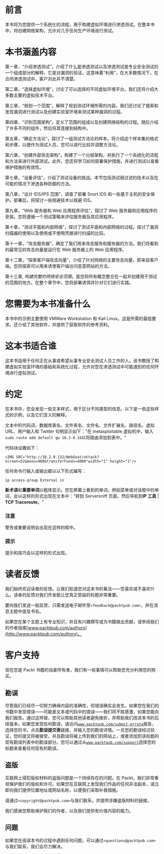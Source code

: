 # 前言

本书将为您提供一个系统化的流程，用于构建虚拟环境进行渗透测试。在整本书中，将创建网络架构，允许对几乎任何生产环境进行测试。

# 本书涵盖内容

第一章，“介绍渗透测试”，介绍了什么是渗透测试以及渗透测试是专业安全测试的一个组成部分的解释，它是对漏洞的验证。这意味着“利用”，在大多数情况下，在合同渗透测试中，客户对此并不清楚。

第二章，“选择虚拟环境”，讨论了可以选择的不同虚拟环境平台。我们还将介绍大多数主要的虚拟技术平台。

第三章，“规划一个范围”，解释了规划测试环境所需的内容。我们还讨论了搜索和发现漏洞进行测试以及创建实验室环境来测试某种漏洞的过程。

第四章，“识别范围架构”，定义了范围的组成以及创建网络结构的过程。随后介绍了许多不同的组件，然后将其连接到结构中。

第五章，“确定方法论”，探讨了一组测试方法论的样本。将介绍这个样本集的格式和步骤，以便作为测试人员，您可以进行比较并调整方法论。

第六章，“创建外部攻击架构”，构建了一个分层架构，并执行了一个系统化的流程和方法来进行外部测试。此外，您还将学习如何部署保护措施，并进行测试以查看保护措施的有效性。

第七章，“设备评估”，介绍了测试设备的挑战。本节包括测试弱过滤的技术以及在可能的情况下渗透各种防御的方法。

第八章，“设计 IDS/IPS 范围”，调查了部署 Snort IDS 和一些基于主机的安全保护。部署后，将探讨一些规避技术以规避 IDS。

第九章，“Web 服务器和 Web 应用程序评估”，探讨了 Web 服务器和应用程序的安装。您将遵循一个测试策略来评估服务器及其应用程序。

第十章，“测试平面和内部网络”，探讨了测试平面和内部网络的过程。探讨了漏洞扫描器的使用以及使用或不使用凭据进行扫描的比较。

第十一章，“攻击服务器”，确定了我们用来攻击服务和服务器的方法。我们将看到的最常见的攻击向量是运行在 Web 服务器上的 Web 应用程序。

第十二章，“探索客户端攻击向量”，介绍了针对网络的主要攻击向量，即来自客户端。您将探索可以用来诱使客户端访问恶意网站的方法。

第十三章, *构建完整的网络安全范围*，是您将所有概念整合在一起并创建用于测试的范围的地方。在整个章节中，您将部署诱饵并针对它们进行实践。

# 您需要为本书准备什么

本书中的示例主要使用 VMWare Workstation 和 Kali Linux。这是所需的最低要求。还介绍了其他软件，并提供了获取软件的参考资料。

# 这本书适合谁

这本书适用于任何正在从事或希望从事专业安全测试人员工作的人。该书教授了构建虚拟实验室环境的基础和系统化过程，允许对您在渗透测试中可能遇到的任何环境进行虚拟测试。

# 约定

在本书中，您会发现一些文本样式，用于区分不同类型的信息。以下是一些这些样式的示例，以及它们含义的解释。

文本中的代码词、数据库表名、文件夹名、文件名、文件扩展名、路径名、虚拟 URL、用户输入和 Twitter 句柄显示如下："在 metasploitable 虚拟机中，输入`sudo route add default gw 10.3.0.10`以将路由添加到表中。"

代码块设置如下：

```
<IMG SRC="http://10.2.0.132/WebGoat/attack?Screen=52&menu=900&transferFunds=4000"width="1" height="1"/>
```

任何命令行输入或输出都以以下形式编写：

```
ip access-group External in

```

**新术语**和**重要单词**以粗体显示。您在屏幕上看到的单词，例如菜单或对话框中的单词，会以这样的形式出现在文本中："转到 Serversniff 页面，然后导航到**IP 工具** | **TCP Traceroute**。"

### 注意

警告或重要说明会出现在这样的框中。

### 提示

提示和技巧会以这样的形式出现。

# 读者反馈

我们始终欢迎读者的反馈。让我们知道您对这本书的看法——您喜欢或不喜欢什么。读者的反馈对我们开发能让您真正受益的标题非常重要。

要向我们发送一般反馈，只需发送电子邮件至`<feedback@packtpub.com>`，并在消息主题中提及书名。

如果您在某个主题上有专业知识，并且有兴趣撰写或为书籍做出贡献，请参阅我们的作者指南[www.packtpub.com/authors](http://www.packtpub.com/authors)。

# 客户支持

现在您是 Packt 书籍的自豪所有者，我们有一些事情可以帮助您充分利用您的购买。

## 勘误

尽管我们已经尽一切努力确保内容的准确性，但错误确实会发生。如果您在我们的书籍中发现错误——可能是文本或代码中的错误——我们将不胜感激，如果您能向我们报告。通过这样做，您可以帮助其他读者避免挫折，并帮助我们改进本书的后续版本。如果您发现任何勘误，请访问[`www.packtpub.com/submit-errata`](http://www.packtpub.com/submit-errata)报告，选择您的书，点击**勘误提交表**链接，并输入您的勘误详情。一旦您的勘误经过验证，您的提交将被接受，并且勘误将被上传到我们的网站上，或者添加到该标题的现有勘误列表中的勘误部分。您可以通过从[`www.packtpub.com/support`](http://www.packtpub.com/support)选择您的标题来查看任何现有的勘误。

## 盗版

互联网上侵犯版权材料的盗版问题是一个持续存在的问题。在 Packt，我们非常重视保护我们的版权和许可。如果您在互联网上发现我们作品的任何非法副本，请立即向我们提供位置地址或网站名称，以便我们采取补救措施。

请通过`<copyright@packtpub.com>`与我们联系，并提供涉嫌盗版材料的链接。

我们感谢您帮助保护我们的作者，以及我们提供有价值内容的能力。

## 问题

如果您在阅读本书的过程中遇到任何问题，可以通过`<questions@packtpub.com>`与我们联系，我们会尽力解决。

